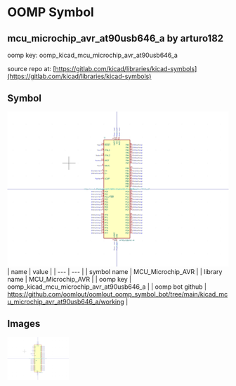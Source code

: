 # OOMP Symbol  
## mcu_microchip_avr_at90usb646_a  by arturo182  
  
oomp key: oomp_kicad_mcu_microchip_avr_at90usb646_a  
  
source repo at: [https://gitlab.com/kicad/libraries/kicad-symbols](https://gitlab.com/kicad/libraries/kicad-symbols)  
## Symbol  
  
[![working.png](working_600.png)](working.png)  
| name | value | 
| --- | --- | 
| symbol name | MCU_Microchip_AVR | 
| library name | MCU_Microchip_AVR | 
| oomp key | oomp_kicad_mcu_microchip_avr_at90usb646_a | 
| oomp bot github | https://github.com/oomlout/oomlout_oomp_symbol_bot/tree/main/kicad_mcu_microchip_avr_at90usb646_a/working | 
## Images  
  
[![working.png](working_140.png)](working.png)  
